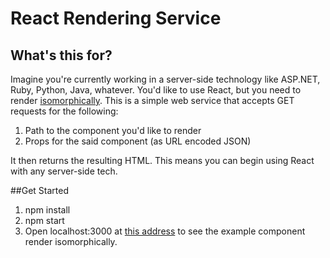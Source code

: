 # React Rendering Service
## What's this for?
Imagine you're currently working in a server-side technology like ASP.NET, Ruby, Python, Java, whatever. You'd like to use React, but you need to render [isomorphically](http://nerds.airbnb.com/isomorphic-javascript-future-web-apps/). This is a simple web service that accepts GET requests for the following:

1. Path to the component you'd like to render  
2. Props for the said component (as URL encoded JSON)  

It then returns the resulting HTML. This means you can begin using React with any server-side tech. 

##Get Started

1. npm install
2. npm start
3. Open localhost:3000 at [this address](http://localhost:3000/?module=./components/App&props=%7B%22firstName%22:%22Cory%22,%22lastName%22:%22House%22%7D]) to see the example component render isomorphically.
